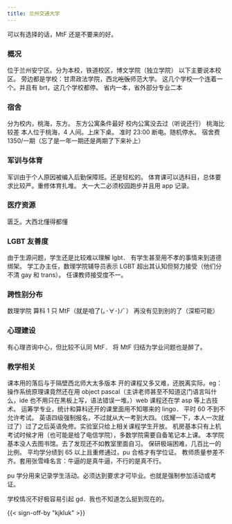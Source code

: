 ```yaml
---
title: 兰州交通大学
---
```


可以有选择的话，MtF 还是不要来的好。

### 概况

位于兰州安宁区。分为本校，铁道校区，博文学院（独立学院）
以下主要说本校区。
旁边都是学校：甘肃政法学院，西北~~吃饭~~师范大学。
这几个学校一个连着一个。并且有 brt，这几个学校都停。
省内一本，省外部分专业二本

### 宿舍

分为校内，桃海，东方。
东方公寓条件最好
校内公寓没去过（听说还行）
桃海比较差
本人位于桃海，4 人间。上床下桌。
准时 23:00 断电。随机停水。
宿舍费 1350/一期（忘了是一年一期还是两期了下来补上）

### 军训与体育

军训由于个人原因被编入后勤保障班。还是轻松的。
体育课可以选科目，总体要求比较严。重修体育扎堆。
大一大二必须校园跑步并且用 app 记录。

### 医疗资源

匮乏。大西北懂得都懂

### LGBT 友善度

由于生源问题，学生还是比较难以理解 lgbt．
有学生甚至用不孝的事情来到道德绑架。
学工办主任，数理学院辅导员表示 LGBT 超出其认知但努力接受（他们分不清 gay 和 trans）。
任课教师接受度不一。

### 跨性别分布

数理学院 算科 1 只 MtF（就是咱了(｡･∀･)ﾉﾞ）
再没有见到别的了（深柜可能）

### 心理建设

有心理咨询中心，但比较不认同 MtF．
将 MtF 归结为学业问题也是醉了。

### 教学相关

课本用的落后与于隔壁西北师大太多版本
开的课程又多又难，还脱离实际。eg：操作系统原理课竟然还在用 object pascal（主讲老师甚至不知道这门语言叫什么，ide 也不用只在黑板上写，语法错误一堆。）web 课程还在学 asp 等上古技术。
运筹学专业，统计和算科还开的课里面用不知哪来的 lingo．
平时 60 不到不允许考试。
英语四级强制报名，不过就从大一考到大四。（炫耀一下，本人一次就过了）过了之后英语免修。实验室只给上相关课程学生开放。
机房基本只有上机考试时候才用（也可能是给了电信学院），多数学院需要自备笔记本上课。
本学院基本没人去图书馆。去了发现还不如教室里面自习。
保研极端困难，几百比一的比例。
平均学分绩到 65 以上且重修通过，pu 合格才有学位证。
教师质量参差不齐。套用张雪峰名言：牛逼的是真牛逼，不行的是真不行。

pu 学分用来记录学生活动。必须达到要求才可毕业。也就是强制参加活动或考证。

学校情况不好极容易引起 gd．我也不知道怎么挺到现在的。

{{< sign-off-by "kjkluk" >}}
